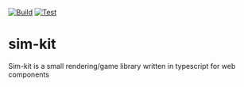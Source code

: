 
[![Build](https://github.com/timofeji/sim-kit/actions/workflows/build.yml/badge.svg)](https://github.com/timofeji/sim-kit/actions/workflows/build.yml)
[![Test](https://github.com/timofeji/sim-kit/actions/workflows/test.yml/badge.svg)](https://github.com/timofeji/sim-kit/actions/workflows/test.yml)
# sim-kit
Sim-kit is a small rendering/game library written in typescript for web components

